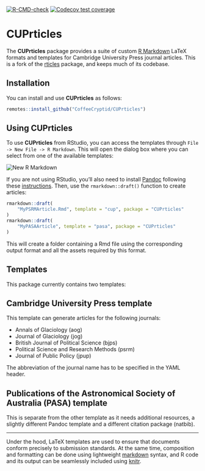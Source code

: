 
<!-- README.md is generated from README.Rmd. Please edit that file -->
<!-- badges: start -->

[![R-CMD-check](https://github.com/rstudio/rticles/actions/workflows/R-CMD-check.yaml/badge.svg)](https://github.com/rstudio/rticles/actions/workflows/R-CMD-check.yaml)
[![Codecov test
coverage](https://codecov.io/gh/rstudio/rticles/branch/main/graph/badge.svg)](https://app.codecov.io/gh/rstudio/rticles?branch=main)

<!-- badges: end -->

# CUPrticles

The **CUPrticles** package provides a suite of custom [R
Markdown](https://rmarkdown.rstudio.com) LaTeX formats and templates for
Cambridge University Press journal articles. This is a fork of the
[rticles](https://github.com/rstudio/rticles/) package, and keeps much
of its codebase.

## Installation

You can install and use **CUPrticles** as follows:

``` r
remotes::install_github("CoffeeCryptid/CUPrticles")
```

## Using CUPrticles

To use **CUPrticles** from RStudio, you can access the templates through
`File -> New File -> R Markdown`. This will open the dialog box where
you can select from one of the available templates:

![New R
Markdown](https://bookdown.org/yihui/rmarkdown/images/rticles-templates.png)

If you are not using RStudio, you’ll also need to install
[Pandoc](https://pandoc.org) following these
[instructions](https://bookdown.org/yihui/rmarkdown-cookbook/install-pandoc.html).
Then, use the `rmarkdown::draft()` function to create articles:

``` r
rmarkdown::draft(
    "MyPSRMArticle.Rmd", template = "cup", package = "CUPrticles"
)
rmarkdown::draft(
    "MyPASAArticle", template = "pasa", package = "CUPrticles"
)
```

This will create a folder containing a Rmd file using the corresponding
output format and all the assets required by this format.

## Templates

This package currently contains two templates:

## Cambridge University Press template

This template can generate articles for the following journals:

-   Annals of Glaciology (aog)
-   Journal of Glaciology (jog)
-   British Journal of Political Science (bjps)
-   Political Science and Research Methods (psrm)
-   Journal of Public Policy (jpup)

The abbreviation of the journal name has to be specified in the YAML
header.

## Publications of the Astronomical Society of Australia (PASA) template

This is separate from the other template as it needs additional
resources, a slightly different Pandoc template and a different citation
package (natbib).

------------------------------------------------------------------------

Under the hood, LaTeX templates are used to ensure that documents
conform precisely to submission standards. At the same time, composition
and formatting can be done using lightweight
[markdown](https://rmarkdown.rstudio.com/authoring_basics.html) syntax,
and R code and its output can be seamlessly included using
[knitr](https://yihui.org/knitr/).
